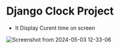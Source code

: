 # Django Clock Project
- It Display Curent time on screen 


![Screenshot from 2024-05-03 12-33-06](https://github.com/ashishmeshram844/Django-Clock/assets/112160710/dcb1db8e-0312-4dbc-b64e-68a0cf7f468e)
